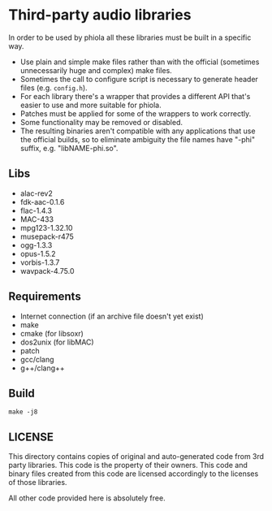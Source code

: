 # Third-party audio libraries

In order to be used by phiola all these libraries must be built in a specific way.

* Use plain and simple make files rather than with the official (sometimes unnecessarily huge and complex) make files.
* Sometimes the call to configure script is necessary to generate header files (e.g. `config.h`).
* For each library there's a wrapper that provides a different API that's easier to use and more suitable for phiola.
* Patches must be applied for some of the wrappers to work correctly.
* Some functionality may be removed or disabled.
* The resulting binaries aren't compatible with any applications that use the official builds, so to eliminate ambiguity the file names have "-phi" suffix, e.g. "libNAME-phi.so".

## Libs

* alac-rev2
* fdk-aac-0.1.6
* flac-1.4.3
* MAC-433
* mpg123-1.32.10
* musepack-r475
* ogg-1.3.3
* opus-1.5.2
* vorbis-1.3.7
* wavpack-4.75.0


## Requirements

* Internet connection (if an archive file doesn't yet exist)
* make
* cmake (for libsoxr)
* dos2unix (for libMAC)
* patch
* gcc/clang
* g++/clang++


## Build

	make -j8


## LICENSE

This directory contains copies of original and auto-generated code from 3rd party libraries.  This code is the property of their owners.  This code and binary files created from this code are licensed accordingly to the licenses of those libraries.

All other code provided here is absolutely free.
